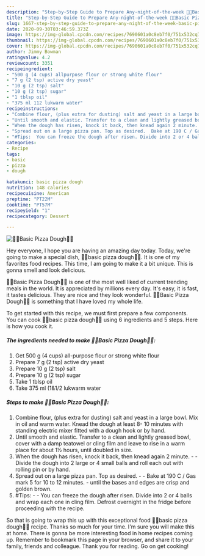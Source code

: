 ```yaml
---
description: "Step-by-Step Guide to Prepare Any-night-of-the-week 🍕🍟Basic Pizza Dough🍟🍕"
title: "Step-by-Step Guide to Prepare Any-night-of-the-week 🍕🍟Basic Pizza Dough🍟🍕"
slug: 1667-step-by-step-guide-to-prepare-any-night-of-the-week-basic-pizza-dough
date: 2020-09-30T03:46:59.373Z
image: https://img-global.cpcdn.com/recipes/7690601a0c8eb7f0/751x532cq70/🍕🍟basic-pizza-dough🍟🍕-recipe-main-photo.jpg
thumbnail: https://img-global.cpcdn.com/recipes/7690601a0c8eb7f0/751x532cq70/🍕🍟basic-pizza-dough🍟🍕-recipe-main-photo.jpg
cover: https://img-global.cpcdn.com/recipes/7690601a0c8eb7f0/751x532cq70/🍕🍟basic-pizza-dough🍟🍕-recipe-main-photo.jpg
author: Jimmy Bowman
ratingvalue: 4.2
reviewcount: 3351
recipeingredient:
- "500 g (4 cups) allpurpose flour or strong white flour"
- "7 g (2 tsp) active dry yeast"
- "10 g (2 tsp) salt"
- "10 g (2 tsp) sugar"
- "1 tblsp oil"
- "375 ml 112 lukwarm water"
recipeinstructions:
- "Combine flour, (plus extra for dusting) salt and yeast in a large bowl. Mix in oil and warm water. Knead the dough at least 8- 10 minutes with standing electric mixer fitted with a dough hook or by hand."
- "Until smooth and elastic. Transfer to a clean and lightly greased bowl, cover with a damp teatowel or cling film and leave to rise in a warm place for about 1½ hours, until doubled in size."
- "When the dough has risen, knock it back, then knead again 2 minute.  Divide the dough into 2 large or 4 small balls and roll each out with rolling pin or by hand."
- "Spread out on a large pizza pan. Top as desired.  Bake at 190 C / Gas mark 5 for 10 to 12 minutes. until the bases and edges are crisp and golden brown."
- "#Tips:  You can freeze the dough after risen. Divide into 2 or 4 balls and wrap each one in cling film. Defrost overnight in the fridge before proceeding with the recipe."
categories:
- Recipe
tags:
- basic
- pizza
- dough

katakunci: basic pizza dough 
nutrition: 148 calories
recipecuisine: American
preptime: "PT22M"
cooktime: "PT57M"
recipeyield: "1"
recipecategory: Dessert

---
```



![🍕🍟Basic Pizza Dough🍟🍕](https://img-global.cpcdn.com/recipes/7690601a0c8eb7f0/751x532cq70/🍕🍟basic-pizza-dough🍟🍕-recipe-main-photo.jpg)

Hey everyone, I hope you are having an amazing day today. Today, we're going to make a special dish, 🍕🍟basic pizza dough🍟🍕. It is one of my favorites food recipes. This time, I am going to make it a bit unique. This is gonna smell and look delicious.



🍕🍟Basic Pizza Dough🍟🍕 is one of the most well liked of current trending meals in the world. It is appreciated by millions every day. It's easy, it is fast, it tastes delicious. They are nice and they look wonderful. 🍕🍟Basic Pizza Dough🍟🍕 is something that I have loved my whole life.


To get started with this recipe, we must first prepare a few components. You can cook 🍕🍟basic pizza dough🍟🍕 using 6 ingredients and 5 steps. Here is how you cook it.

<!--inarticleads1-->

##### The ingredients needed to make 🍕🍟Basic Pizza Dough🍟🍕:

1. Get 500 g (4 cups) all-purpose flour or strong white flour
1. Prepare 7 g (2 tsp) active dry yeast
1. Prepare 10 g (2 tsp) salt
1. Prepare 10 g (2 tsp) sugar
1. Take 1 tblsp oil
1. Take 375 ml (1&amp;1/2 lukwarm water




<!--inarticleads2-->

##### Steps to make 🍕🍟Basic Pizza Dough🍟🍕:

1. Combine flour, (plus extra for dusting) salt and yeast in a large bowl. Mix in oil and warm water. Knead the dough at least 8- 10 minutes with standing electric mixer fitted with a dough hook or by hand.
1. Until smooth and elastic. Transfer to a clean and lightly greased bowl, cover with a damp teatowel or cling film and leave to rise in a warm place for about 1½ hours, until doubled in size.
1. When the dough has risen, knock it back, then knead again 2 minute. -  - Divide the dough into 2 large or 4 small balls and roll each out with rolling pin or by hand.
1. Spread out on a large pizza pan. Top as desired. -  - Bake at 190 C / Gas mark 5 for 10 to 12 minutes. - until the bases and edges are crisp and golden brown.
1. #Tips: -  - You can freeze the dough after risen. Divide into 2 or 4 balls and wrap each one in cling film. Defrost overnight in the fridge before proceeding with the recipe.




So that is going to wrap this up with this exceptional food 🍕🍟basic pizza dough🍟🍕 recipe. Thanks so much for your time. I'm sure you will make this at home. There is gonna be more interesting food in home recipes coming up. Remember to bookmark this page in your browser, and share it to your family, friends and colleague. Thank you for reading. Go on get cooking!

